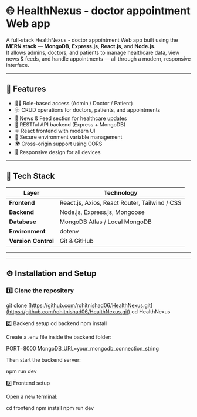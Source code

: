 # 🌐 HealthNexus - doctor appointment Web app

A full-stack HealthNexus - doctor appointment Web app built using the **MERN stack** — **MongoDB**, **Express.js**, **React.js**, and **Node.js**.  
It allows admins, doctors, and patients to manage healthcare data, view news & feeds, and handle appointments — all through a modern, responsive interface.

---

## 🚀 Features
- 👩‍⚕️ Role-based access (Admin / Doctor / Patient)
- 🩺 CRUD operations for doctors, patients, and appointments
- 📰 News & Feed section for healthcare updates
- 💬 RESTful API backend (Express + MongoDB)
- ⚛️ React frontend with modern UI
- 🔐 Secure environment variable management
- 🌍 Cross-origin support using CORS
- 📱 Responsive design for all devices

---

## 🧩 Tech Stack
| Layer | Technology |
|-------|-------------|
| **Frontend** | React.js, Axios, React Router, Tailwind / CSS |
| **Backend** | Node.js, Express.js, Mongoose |
| **Database** | MongoDB Atlas / Local MongoDB |
| **Environment** | dotenv |
| **Version Control** | Git & GitHub |

---

---

## ⚙️ Installation and Setup

### 1️⃣ Clone the repository
git clone [https://github.com/rohitnishad06/HealthNexus.git](https://github.com/rohitnishad06/HealthNexus.git)
cd HealthNexus

2️⃣ Backend setup
cd backend
npm install


Create a .env file inside the backend folder:

PORT=8000
MongoDB_URL=your_mongodb_connection_string


Then start the backend server:

npm run dev

3️⃣ Frontend setup

Open a new terminal:

cd frontend
npm install
npm run dev 
